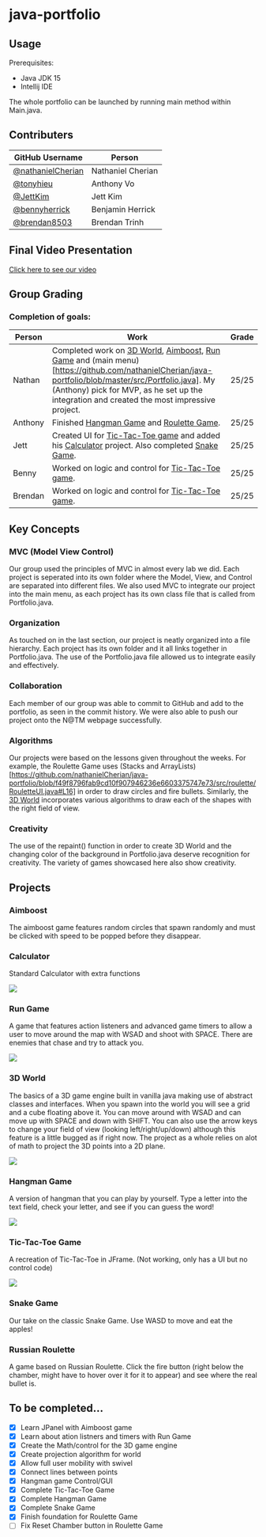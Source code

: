 # java-portfolio

## Usage
Prerequisites:
- Java JDK 15
- Intellij IDE

The whole portfolio can be launched by running main method within Main.java.

## Contributers
| GitHub Username | Person |
| --- | --- |
| [@nathanielCherian](https://github.com/nathanielCherian) | Nathaniel Cherian |
| [@tonyhieu](https://github.com/tonyhieu) | Anthony Vo |
| [@JettKim](https://github.com/JettKim) | Jett Kim |
| [@bennyherrick](https://github.com/bennyherrick) | Benjamin Herrick |
| [@brendan8503](https://github.com/brendan8503) | Brendan Trinh |

## Final Video Presentation
[Click here to see our video](https://www.youtube.com/watch?v=CBv8huXO9hE&feature=youtu.be)

## Group Grading
### Completion of goals:
| Person | Work | Grade |
| --- | --- | --- |
| Nathan | Completed work on [3D World](https://github.com/nathanielCherian/java-portfolio/tree/master/src/world), [Aimboost](https://github.com/nathanielCherian/java-portfolio/tree/master/src/app), [Run Game](https://github.com/nathanielCherian/java-portfolio/tree/master/src/game) and (main menu)[https://github.com/nathanielCherian/java-portfolio/blob/master/src/Portfolio.java]. My (Anthony) pick for MVP, as he set up the integration and created the most impressive project. | 25/25 |
| Anthony | Finished [Hangman Game](https://github.com/nathanielCherian/java-portfolio/tree/master/src/hangman) and [Roulette Game](https://github.com/nathanielCherian/java-portfolio/tree/master/src/roulette). | 25/25 |
| Jett | Created UI for [Tic-Tac-Toe game](https://github.com/nathanielCherian/java-portfolio/tree/master/out/production/java-portfolio/TicTacToeGame) and added his [Calculator](https://github.com/nathanielCherian/java-portfolio/tree/master/out/production/java-portfolio/calc) project. Also completed [Snake Game](https://github.com/nathanielCherian/java-portfolio/tree/master/src/SnakeGame). | 25/25 |
| Benny | Worked on logic and control for [Tic-Tac-Toe game](https://github.com/nathanielCherian/java-portfolio/tree/master/out/production/java-portfolio/TicTacToeGame). | 25/25 |
| Brendan | Worked on logic and control for [Tic-Tac-Toe game](https://github.com/nathanielCherian/java-portfolio/tree/master/out/production/java-portfolio/TicTacToeGame). | 25/25 |

## Key Concepts
### MVC (Model View Control)
Our group used the principles of MVC in almost every lab we did. Each project is seperated into its own folder where the Model, View, and Control are separated into different files. We also used MVC to integrate our project into the main menu, as each project has its own class file that is called from Portfolio.java.

### Organization
As touched on in the last section, our project is neatly organized into a file hierarchy. Each project has its own folder and it all links together in Portfolio.java. The use of the Portfolio.java file allowed us to integrate easily and effectively. 

### Collaboration
Each member of our group was able to commit to GitHub and add to the portfolio, as seen in the commit history. We were also able to push our project onto the N@TM webpage successfully.

### Algorithms
Our projects were based on the lessons given throughout the weeks. For example, the Roulette Game uses (Stacks and ArrayLists)[https://github.com/nathanielCherian/java-portfolio/blob/f49f8796fab9cd10f907946236e6603375747e73/src/roulette/RouletteUI.java#L16] in order to draw circles and fire bullets. Similarly, the [3D World](https://github.com/nathanielCherian/java-portfolio/tree/master/src/world) incorporates various algorithms to draw each of the shapes with the right field of view.

### Creativity
The use of the repaint() function in order to create 3D World and the changing color of the background in Portfolio.java deserve recognition for creativity. The variety of games showcased here also show creativity.

## Projects
### Aimboost
The aimboost game features random circles that spawn randomly and must be clicked with speed to be popped before they disappear.

### Calculator 
Standard Calculator with extra functions

<img align="center" src="media/calculator.PNG">


### Run Game
A game that features action listeners and advanced game timers to allow a user to move around the map with WSAD and shoot with SPACE. There are enemies that chase and try to attack you.

<img align="center" src="media/run.jpg">

### 3D World
The basics of a 3D game engine built in vanilla java making use of abstract classes and interfaces. When you spawn into the world you will see a grid and a cube floating above it. You can move around with WSAD and can move up with SPACE and down with SHIFT.
You can also use the arrow keys to change your field of view (looking left/right/up/down) although this feature is a little bugged as if right now. The project as a whole relies on alot of math to project the 3D points into a 2D plane.

<img align="center" src="media/3dworld.jpg">

### Hangman Game
A version of hangman that you can play by yourself. Type a letter into the text field, check your letter, and see if you can guess the word!

<img align="center" src="media/hangman.PNG">

### Tic-Tac-Toe Game
A recreation of Tic-Tac-Toe in JFrame. (Not working, only has a UI but no control code)

<img align="center" src="media/tictactoe.PNG">

### Snake Game
Our take on the classic Snake Game. Use WASD to move and eat the apples!

### Russian Roulette
A game based on Russian Roulette. Click the fire button (right below the chamber, might have to hover over it for it to appear) and see where the real bullet is.

## To be completed...

- [x] Learn JPanel with Aimboost game
- [x] Learn about ation listners and timers with Run Game
- [x] Create the Math/control for the 3D game engine
- [x] Create projection algorithm for world
- [x] Allow full user mobility with swivel
- [x] Connect lines between points
- [x] Hangman game Control/GUI
- [x] Complete Tic-Tac-Toe Game
- [x] Complete Hangman Game
- [x] Complete Snake Game
- [x] Finish foundation for Roulette Game
- [ ] Fix Reset Chamber button in Roulette Game
